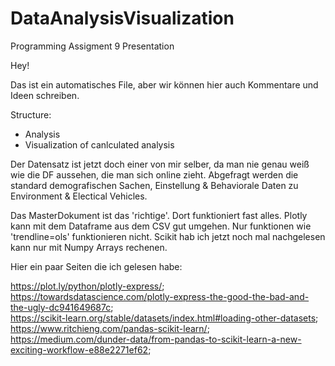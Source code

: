 # DataAnalysisVisualization
Programming Assigment 9 Presentation 

Hey!

Das ist ein automatisches File, aber wir können hier auch Kommentare und Ideen schreiben.


Structure:
- Analysis
- Visualization of canlculated analysis

Der Datensatz ist jetzt doch einer von mir selber, da man nie genau weiß wie die DF aussehen, die man sich online zieht.
Abgefragt werden die standard demografischen Sachen, Einstellung & Behaviorale Daten zu Environment & Electical Vehicles. 


Das MasterDokument ist das 'richtige'. Dort funktioniert fast alles. 
Plotly kann mit dem Dataframe aus dem CSV gut umgehen. Nur funktionen wie 'trendline=ols' funktionieren nicht.
Scikit hab ich jetzt noch mal nachgelesen kann nur mit Numpy Arrays rechenen.

Hier ein paar Seiten die ich gelesen habe:

https://plot.ly/python/plotly-express/;                               
https://towardsdatascience.com/plotly-express-the-good-the-bad-and-the-ugly-dc941649687c;                           
https://scikit-learn.org/stable/datasets/index.html#loading-other-datasets;                                   
https://www.ritchieng.com/pandas-scikit-learn/;                 
https://medium.com/dunder-data/from-pandas-to-scikit-learn-a-new-exciting-workflow-e88e2271ef62;
